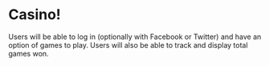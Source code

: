 # Casino!

Users will be able to log in (optionally with Facebook or Twitter) and have an option of games to play. Users will also be able to track and display total games won.
